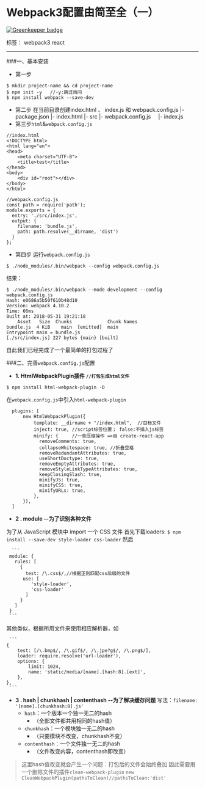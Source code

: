# Webpack3配置由简至全（一）

[![Greenkeeper badge](https://badges.greenkeeper.io/zhaozeq/webpack.svg)](https://greenkeeper.io/)

标签： webpack3 react

---

###一、基本安装
* 第一步
```
$ mkdir project-name && cd project-name
$ npm init -y   //-y:跳过询问
$ npm install webpack --save-dev
```
* 第二步
  在当前目录创建index.html 、 index.js 和 webpack.config.js
  |- package.json
  |- index.html
  |- src
  |- webpack.config.js
  &nbsp;&nbsp;&nbsp;&nbsp;|- index.js
* 第三步`html`&`webpack.config.js`
``` 
//index.html
<!DOCTYPE html>
<html lang="en">
<head>
	<meta charset="UTF-8">
	<title>test</title>
</head>
<body>
	<div id="root"></div>
</body>
</html>
```
``` 
//webpack.config.js
const path = require('path');
module.exports = {
  entry: './src/index.js',
  output: {
    filename: 'bundle.js',
    path: path.resolve(__dirname, 'dist')
  }
};
```
* 第四步
运行`webpack.config.js` 
```
$ ./node_modules/.bin/webpack --config webpack.config.js
```
结果：
```
$ ./node_modules/.bin/webpack --mode development --config  webpack.config.js
Hash: e0686a5b50f610b48d10
Version: webpack 4.10.2
Time: 66ms
Built at: 2018-05-31 19:21:18
    Asset   Size  Chunks             Chunk Names
bundle.js  4 KiB    main  [emitted]  main
Entrypoint main = bundle.js
[./src/index.js] 227 bytes {main} [built]

```
自此我们已经完成了一个最简单的打包过程了

###二、完善`webpack.config.js`配置
- **1. HtmlWebpackPlugin插件  `//打包生成html文件`**
```
$ npm install html-webpack-plugin -D
```
在`webpack.config.js`中引入`html-webpack-plugin`
```
  plugins: [
      new HtmlWebpackPlugin({
          template: __dirname + "/index.html",  //目标文件
          inject: true, //script标签位置； false:不插入js标签
          minify: {     //一些压缩操作 =>自 create-react-app
            removeComments: true,
            collapseWhitespace: true, //折叠空格
            removeRedundantAttributes: true,
            useShortDoctype: true,
            removeEmptyAttributes: true,
            removeStyleLinkTypeAttributes: true,
            keepClosingSlash: true,
            minifyJS: true,
            minifyCSS: true,
            minifyURLs: true,
          },
      }),
  ]
```
- **2 . module --为了识别各种文件**

为了从 JavaScript 模块中 import 一个 CSS 文件
 首先下载loaders:
 `$ npm install --save-dev style-loader css-loader`
 然后
 
      ```
     module: {
       rules: [
         {
           test: /\.css$/,//根据正则匹配css后缀的文件
          use: [
             'style-loader',
             'css-loader'
           ]
         }
       ]
     }
     ```
其他类似，根据所用文件来使用相应解析器，如

     ```
    {
        test: [/\.bmp$/, /\.gif$/, /\.jpe?g$/, /\.png$/],
        loader: require.resolve('url-loader'),
        options: {
            limit: 1024,
            name: 'static/media/[name].[hash:8].[ext]',
        },
    },
     ```
     
- **3 . hash | chunkhash | contenthash --为了解决缓存问题**
 写法：`filename: '[name].[chunkhash:8].js'`
    - `hash`：一个版本一个独一无二的hash
        - （全部文件都共用相同的hash值）
    - `chunkhash`：一个模块独一无二的hash
        - （只要模块不改变，chunkhash不变）
    - `contenthash`：一个文件独一无二的hash
        - （文件改变内容，contenthash即改变） 

> 这里hash值改变就会产生一个问题：打包后的文件会始终叠加
因此需要用一个删除文件的插件`clean-webpack-plugin`
```new CleanWebpackPlugin(pathsToClean)//pathsToClean:'dist'```
